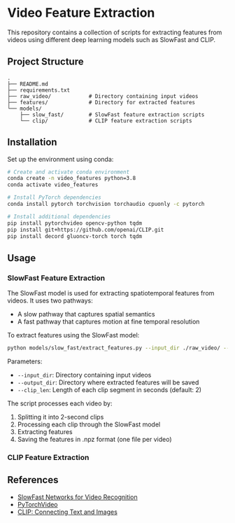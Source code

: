 # Video Feature Extraction

This repository contains a collection of scripts for extracting features from videos using different deep learning models such as SlowFast and CLIP.

## Project Structure

```
.
├── README.md
├── requirements.txt
├── raw_video/            # Directory containing input videos
├── features/             # Directory for extracted features
└── models/
    ├── slow_fast/        # SlowFast feature extraction scripts
    └── clip/             # CLIP feature extraction scripts
```

## Installation

Set up the environment using conda:

```bash
# Create and activate conda environment
conda create -n video_features python=3.8
conda activate video_features

# Install PyTorch dependencies
conda install pytorch torchvision torchaudio cpuonly -c pytorch

# Install additional dependencies
pip install pytorchvideo opencv-python tqdm
pip install git+https://github.com/openai/CLIP.git
pip install decord gluoncv-torch torch tqdm
```


## Usage

### SlowFast Feature Extraction

The SlowFast model is used for extracting spatiotemporal features from videos. It uses two pathways:
- A slow pathway that captures spatial semantics
- A fast pathway that captures motion at fine temporal resolution

To extract features using the SlowFast model:

```bash
python models/slow_fast/extract_features.py --input_dir ./raw_video/ --output_dir ./features/ --clip_len 2
```

Parameters:
- `--input_dir`: Directory containing input videos
- `--output_dir`: Directory where extracted features will be saved
- `--clip_len`: Length of each clip segment in seconds (default: 2)

The script processes each video by:
1. Splitting it into 2-second clips
2. Processing each clip through the SlowFast model
3. Extracting features
4. Saving the features in .npz format (one file per video)

### CLIP Feature Extraction



## References

- [SlowFast Networks for Video Recognition](https://arxiv.org/abs/1812.03982)
- [PyTorchVideo](https://pytorchvideo.org/)
- [CLIP: Connecting Text and Images](https://openai.com/research/clip)


